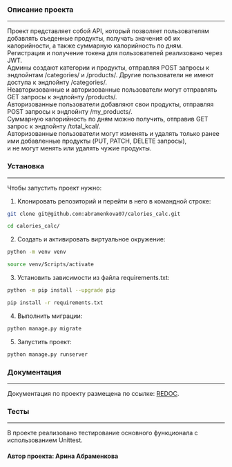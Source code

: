 ### Описание проекта
---
Проект представляет собой API, который позволяет пользователям добавлять съеденные продукты, получать значения об их калорийности, а также суммарную калорийность по дням. <br>
Регистрация и получение токена для пользователей реализовано через JWT. <br>
Админы создают категории и продукты, отправляя POST запросы к эндпойнтам /categories/ и /products/. Другие пользователи не имеют доступа к эндпойнту /categories/. <br>
Неавторизованные и авторизованные пользователи могут отправлять GET запросы к эндпойнту /products/. <br>
Авторизованные пользователи добавляют свои продукты, отправляя POST запросы к эндпойнту /my_products/. <br>
Суммарную калорийность по дням можно получить, отправив GET запрос к эндпойнту /total_kcal/. <br>
Авторизованные пользователи могут изменять и удалять только ранее ими добавленные продукты (PUT, PATCH, DELETE запросы), <br>
и не могут менять или удалять чужие продукты. <br>

### Установка
---
Чтобы запустить проект нужно: <br>
1. Клонировать репозиторий и перейти в него в командной строке:
```bash
git clone git@github.com:abramenkova07/calories_calc.git
```
```bash
cd calories_calc/
```
2. Cоздать и активировать виртуальное окружение:
```bash
python -m venv venv
```
```bash
source venv/Scripts/activate
```
3. Установить зависимости из файла requirements.txt:
```bash
python -m pip install --upgrade pip
```
```bash
pip install -r requirements.txt
```
4. Выполнить миграции:
```bash
python manage.py migrate
```
5. Запустить проект:
```bash
python manage.py runserver
```

### Документация
---
Документация по проекту размещена по ссылке: [REDOC](http://127.0.0.1:8000/redoc/). <br>

### Тесты
---
В проекте реализовано тестирование основного функционала с использованием Unittest. <br>

#### Автор проекта: Арина Абраменкова
